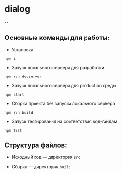 # dialog
--
## Основные команды для работы:

* Установка
```
npm i
```
* Запуск локального сервера для разработки
```
npm run devserver
```
* Запуск локального сервера для production среды
```
npm start
```
* Сборка проекта без запуска локального сервера
```
npm run build
```
* Запуск тестирования на соответствия код-гайдам
```
npm test
```
## Структура файлов:
 * Исходный код — директория `src`

 * Cборка — директория `build`
